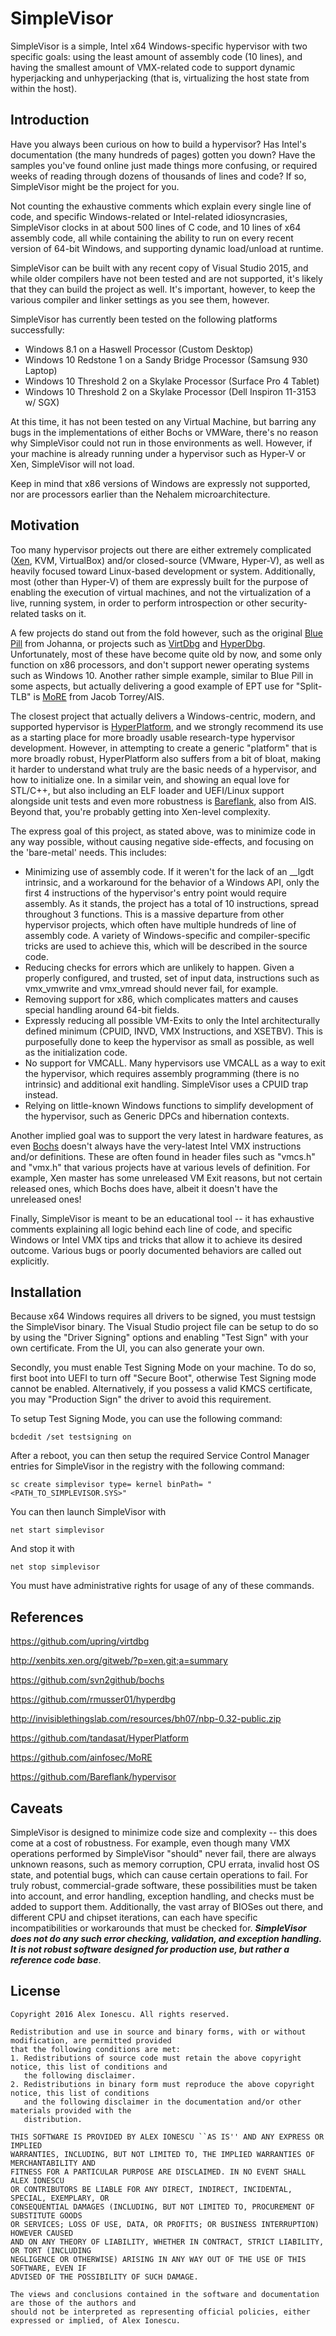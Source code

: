 # SimpleVisor

SimpleVisor is a simple, Intel x64 Windows-specific hypervisor with two specific goals: using the least amount of assembly code (10 lines), and having the smallest amount of VMX-related code to support dynamic hyperjacking and unhyperjacking (that is, virtualizing the host state from within the host).

## Introduction

Have you always been curious on how to build a hypervisor? Has Intel's documentation (the many hundreds of pages) gotten you down? Have the samples you've found online just made things more confusing, or required weeks of reading through dozens of thousands of lines and code? If so, SimpleVisor might be the project for you.

Not counting the exhaustive comments which explain every single line of code, and specific Windows-related or Intel-related idiosyncrasies, SimpleVisor clocks in at about 500 lines of C code, and 10 lines of x64 assembly code, all while containing the ability to run on every recent version of 64-bit Windows, and supporting dynamic load/unload at runtime.

SimpleVisor can be built with any recent copy of Visual Studio 2015, and while older compilers have not been tested and are not supported, it's likely that they can build the project as well. It's important, however, to keep the various compiler and linker settings as you see them, however.

SimpleVisor has currently been tested on the following platforms successfully:

* Windows 8.1 on a Haswell Processor (Custom Desktop)
* Windows 10 Redstone 1 on a Sandy Bridge Processor (Samsung 930 Laptop)
* Windows 10 Threshold 2 on a Skylake Processor (Surface Pro 4 Tablet)
* Windows 10 Threshold 2 on a Skylake Processor (Dell Inspiron 11-3153 w/ SGX)

At this time, it has not been tested on any Virtual Machine, but barring any bugs in the implementations of either Bochs or VMWare, there's no reason why SimpleVisor could not run in those environments as well. However, if your machine is already running under a hypervisor such as Hyper-V or Xen, SimpleVisor will not load.

Keep in mind that x86 versions of Windows are expressly not supported, nor are processors earlier than the Nehalem microarchitecture.

## Motivation

Too many hypervisor projects out there are either extremely complicated ([Xen][1], KVM, VirtualBox) and/or closed-source (VMware, Hyper-V), as well as heavily focused toward Linux-based development or system. Additionally, most (other than Hyper-V) of them are expressly built for the purpose of enabling the execution of virtual machines, and not the virtualization of a live, running system, in order to perform introspection or other security-related tasks on it.

A few projects do stand out from the fold however, such as the original [Blue Pill][2] from Johanna, or projects such as [VirtDbg][3] and [HyperDbg][4]. Unfortunately, most of these have become quite old by now, and some only function on x86 processors, and don't support newer operating systems such as Windows 10. Another rather simple example, similar to Blue Pill in some aspects, but actually delivering a good example of EPT use for "Split-TLB" is [MoRE][7] from Jacob Torrey/AIS.

The closest project that actually delivers a Windows-centric, modern, and supported hypervisor is [HyperPlatform][5], and we strongly recommend its use as a starting place for more broadly usable research-type hypervisor development. However, in attempting to create a generic "platform" that is more broadly robust, HyperPlatform also suffers from a bit of bloat, making it harder to understand what truly are the basic needs of a hypervisor, and how to initialize one. In a similar vein, and showing an equal love for STL/C++, but also including an ELF loader and UEFI/Linux support alongside unit tests and even more robustness is [Bareflank][7], also from AIS. Beyond that, you're probably getting into Xen-level complexity.

The express goal of this project, as stated above, was to minimize code in any way possible, without causing negative side-effects, and focusing on the 'bare-metal' needs. This includes:

* Minimizing use of assembly code. If it weren't for the lack of an __lgdt intrinsic, and a workaround for the behavior of a Windows API, only the first 4 instructions of the hypervisor's entry point would require assembly. As it stands, the project has a total of 10 instructions, spread throughout 3 functions. This is a massive departure from other hypervisor projects, which often have multiple hundreds of line of assembly code. A variety of Windows-specific and compiler-specific tricks are used to achieve this, which will be described in the source code.
* Reducing checks for errors which are unlikely to happen. Given a properly configured, and trusted, set of input data, instructions such as vmx_vmwrite and vmx_vmread should never fail, for example.
* Removing support for x86, which complicates matters and causes special handling around 64-bit fields.
* Expressly reducing all possible VM-Exits to only the Intel architecturally defined minimum (CPUID, INVD, VMX Instructions, and XSETBV). This is purposefully done to keep the hypervisor as small as possible, as well as the initialization code.
* No support for VMCALL. Many hypervisors use VMCALL as a way to exit the hypervisor, which requires assembly programming (there is no intrinsic) and additional exit handling. SimpleVisor uses a CPUID trap instead.
* Relying on little-known Windows functions to simplify development of the hypervisor, such as Generic DPCs and hibernation contexts.

Another implied goal was to support the very latest in hardware features, as even [Bochs][6] doesn't always have the very-latest Intel VMX instructions and/or definitions. These are often found in header files such as "vmcs.h" and "vmx.h" that various projects have at various levels of definition. For example, Xen master has some unreleased VM Exit reasons, but not certain released ones, which Bochs does have, albeit it doesn't have the unreleased ones!

Finally, SimpleVisor is meant to be an educational tool -- it has exhaustive comments explaining all logic behind each line of code, and specific Windows or Intel VMX tips and tricks that allow it to achieve its desired outcome. Various bugs or poorly documented behaviors are called out explicitly.

## Installation

Because x64 Windows requires all drivers to be signed, you must testsign the SimpleVisor binary. The Visual Studio project file can be setup to do so by using the "Driver Signing" options and enabling "Test Sign" with your own certificate. From the UI, you can also generate your own.

Secondly, you must enable Test Signing Mode on your machine. To do so, first boot into UEFI to turn off "Secure Boot", otherwise Test Signing mode cannot be enabled. Alternatively, if you possess a valid KMCS certificate, you may "Production Sign" the driver to avoid this requirement.

To setup Test Signing Mode, you can use the following command:

```bcdedit /set testsigning on```

After a reboot, you can then setup the required Service Control Manager entries for SimpleVisor in the registry with the following command:

```sc create simplevisor type= kernel binPath= "<PATH_TO_SIMPLEVISOR.SYS>"```

You can then launch SimpleVisor with

```net start simplevisor```

And stop it with

```net stop simplevisor```

You must have administrative rights for usage of any of these commands.

## References

https://github.com/upring/virtdbg

http://xenbits.xen.org/gitweb/?p=xen.git;a=summary

https://github.com/svn2github/bochs

https://github.com/rmusser01/hyperdbg

http://invisiblethingslab.com/resources/bh07/nbp-0.32-public.zip

https://github.com/tandasat/HyperPlatform

https://github.com/ainfosec/MoRE

https://github.com/Bareflank/hypervisor

[3]:https://github.com/upring/virtdbg
[1]:http://xenbits.xen.org/gitweb/?p=xen.git;a=summary "Xen"
[6]:https://github.com/svn2github/bochs
[4]:https://github.com/rmusser01/hyperdbg
[2]:http://invisiblethingslab.com/resources/bh07/nbp-0.32-public.zip
[5]:https://github.com/tandasat/HyperPlatform
[7]:https://github.com/ainfosec/MoRE
[8]:https://github.com/Bareflank/hypervisor

## Caveats

SimpleVisor is designed to minimize code size and complexity -- this does come at a cost of robustness. For example, even though many VMX operations performed by SimpleVisor "should" never fail, there are always unknown reasons, such as memory corruption, CPU errata, invalid host OS state, and potential bugs, which can cause certain operations to fail. For truly robust, commercial-grade software, these possibilities must be taken into account, and error handling, exception handling, and checks must be added to support them. Additionally, the vast array of BIOSes out there, and different CPU and chipset iterations, can each have specific incompatibilities or workarounds that must be checked for. ***SimpleVisor does not do any such error checking, validation, and exception handling. It is not robust software designed for production use, but rather a reference code base***.

## License

```
Copyright 2016 Alex Ionescu. All rights reserved. 

Redistribution and use in source and binary forms, with or without modification, are permitted provided
that the following conditions are met: 
1. Redistributions of source code must retain the above copyright notice, this list of conditions and
   the following disclaimer. 
2. Redistributions in binary form must reproduce the above copyright notice, this list of conditions
   and the following disclaimer in the documentation and/or other materials provided with the 
   distribution. 

THIS SOFTWARE IS PROVIDED BY ALEX IONESCU ``AS IS'' AND ANY EXPRESS OR IMPLIED
WARRANTIES, INCLUDING, BUT NOT LIMITED TO, THE IMPLIED WARRANTIES OF MERCHANTABILITY AND
FITNESS FOR A PARTICULAR PURPOSE ARE DISCLAIMED. IN NO EVENT SHALL ALEX IONESCU
OR CONTRIBUTORS BE LIABLE FOR ANY DIRECT, INDIRECT, INCIDENTAL, SPECIAL, EXEMPLARY, OR
CONSEQUENTIAL DAMAGES (INCLUDING, BUT NOT LIMITED TO, PROCUREMENT OF SUBSTITUTE GOODS
OR SERVICES; LOSS OF USE, DATA, OR PROFITS; OR BUSINESS INTERRUPTION) HOWEVER CAUSED
AND ON ANY THEORY OF LIABILITY, WHETHER IN CONTRACT, STRICT LIABILITY, OR TORT (INCLUDING
NEGLIGENCE OR OTHERWISE) ARISING IN ANY WAY OUT OF THE USE OF THIS SOFTWARE, EVEN IF
ADVISED OF THE POSSIBILITY OF SUCH DAMAGE.

The views and conclusions contained in the software and documentation are those of the authors and
should not be interpreted as representing official policies, either expressed or implied, of Alex Ionescu.
```
